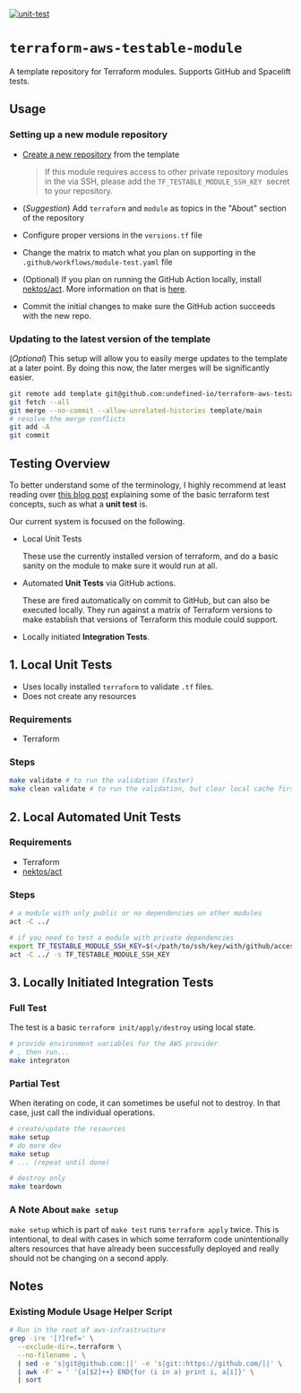 [![unit-test](../../actions/workflows/unit-test.yml/badge.svg)](../../actions/workflows/unit-test.yml)

# `terraform-aws-testable-module`

A template repository for Terraform modules.  Supports GitHub and Spacelift tests.

## Usage

### Setting up a new module repository

- [Create a new repository](https://github.com/undefined-io/terraform-aws-testable-module/generate) from the template 

  > If this module requires access to other private repository modules in the via SSH, please add the `TF_TESTABLE_MODULE_SSH_KEY`  secret to your repository.

- (*Suggestion*) Add `terraform` and `module` as topics in the "About" section of the repository

- Configure proper versions in the `versions.tf` file

- Change the matrix to match what you plan on supporting in the `.github/workflows/module-test.yaml` file

- (Optional) If you plan on running the GitHub Action locally, install [nektos/act](https://github.com/nektos/act).  More information on that is [here]().

- Commit the initial changes to make sure the GitHub action succeeds with the new repo.

### Updating to the latest version of the template

(*Optional*) This setup will allow you to easily merge updates to the template at a later point.  By doing this now, the later merges will be significantly easier.

```bash
git remote add template git@github.com:undefined-io/terraform-aws-testable-module.git
git fetch --all
git merge --no-commit --allow-unrelated-histories template/main
# resolve the merge conflicts
git add -A
git commit
```

## Testing Overview

To better understand some of the terminology, I highly recommend at least reading over [this blog post](https://www.hashicorp.com/blog/testing-hashicorp-terraform) explaining some of the basic terraform test concepts, such as what a **unit test** is.

Our current system is focused on the following.

- Local Unit Tests

  These use the currently installed version of terraform, and do a basic sanity on the module to make sure it would run at all.

- Automated **Unit Tests** via GitHub actions.

  These are fired automatically on commit to GitHub, but can also be executed locally.  They run against a matrix of Terraform versions to make establish that versions of Terraform this module could support.

- Locally initiated **Integration Tests**.

## 1. Local Unit Tests

- Uses locally installed `terraform` to validate `.tf` files.
- Does not create any resources

### Requirements

- Terraform

### Steps

```bash
make validate # to run the validation (faster)
make clean validate # to run the validation, but clear local cache first
```

## 2. Local Automated Unit Tests

### Requirements

- Terraform
- [nektos/act](https://github.com/nektos/act)

### Steps

```bash
# a module with only public or no dependencies on other modules
act -C ../

# if you need to test a module with private dependencies
export TF_TESTABLE_MODULE_SSH_KEY=$(</path/to/ssh/key/with/github/access)
act -C ../ -s TF_TESTABLE_MODULE_SSH_KEY
```

## 3. Locally Initiated Integration Tests

### Full Test

The test is a basic `terraform init/apply/destroy` using local state.

```bash
# provide environment variables for the AWS provider
# , then run...
make integraton
```

### Partial Test

When iterating on code, it can sometimes be useful not to destroy.  In that case, just call the individual operations.

```bash
# create/update the resources
make setup
# do more dev
make setup
# ... (repeat until done)

# destroy only
make teardown
```

### A Note About `make setup`

`make setup` which is part of `make test` runs `terraform apply` twice.  This is intentional, to deal with cases in which some terraform code unintentionally alters resources that have already been successfully deployed and really should not be changing on a second apply.

## Notes

### Existing Module Usage Helper Script

```bash
# Run in the root of aws-infrastructure
grep -ire '[?]ref=' \
  --exclude-dir=.terraform \
  --no-filename . \
  | sed -e 's|git@github.com:||' -e 's|git::https://github.com/||' \
  | awk -F' = ' '{a[$2]++} END{for (i in a) print i, a[i]}' \
  | sort
```

